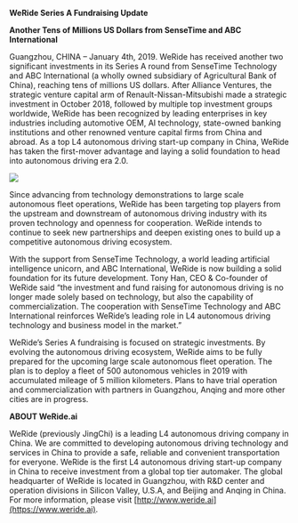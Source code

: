 **WeRide Series A Fundraising Update**

**Another Tens of Millions US Dollars from SenseTime and ABC International**

Guangzhou, CHINA – January 4th, 2019. WeRide has received another two significant investments in its Series A round from SenseTime Technology and ABC International (a wholly owned subsidiary of Agricultural Bank of China), reaching tens of millions US dollars. After Alliance Ventures, the strategic venture capital arm of Renault-Nissan-Mitsubishi made a strategic investment in October 2018, followed by multiple top investment groups worldwide, WeRide has been recognized by leading enterprises in key industries including automotive OEM, AI technology, state-owned banking institutions and other renowned venture capital firms from China and abroad. As a top L4 autonomous driving start-up company in China, WeRide has taken the first-mover advantage and laying a solid foundation to head into autonomous driving era 2.0.

![](series-a-update-news-car-image)

Since advancing from technology demonstrations to large scale autonomous fleet operations, WeRide has been targeting top players from the upstream and downstream of autonomous driving industry with its proven technology and openness for cooperation. WeRide intends to continue to seek new partnerships and deepen existing ones to build up a competitive autonomous driving ecosystem. 

With the support from SenseTime Technology, a world leading artificial intelligence unicorn, and ABC International, WeRide is now building a solid foundation for its future development. Tony Han, CEO & Co-founder of WeRide said “the investment and fund raising for autonomous driving is no longer made solely based on technology, but also the capability of commercialization. The cooperation with SenseTime Technology and ABC International reinforces WeRide’s leading role in L4 autonomous driving technology and business model in the market.”

WeRide’s Series A fundraising is focused on strategic investments. By evolving the autonomous driving ecosystem, WeRide aims to be fully prepared for the upcoming large scale autonomous fleet operation. The plan is to deploy a fleet of 500 autonomous vehicles in 2019 with accumulated mileage of 5 million kilometers. Plans to have trial operation and commercialization with partners in Guangzhou, Anqing and more other cities are in progress. 

**ABOUT WeRide.ai**

WeRide (previously JingChi) is a leading L4 autonomous driving company in China. We are committed to developing autonomous driving technology and services in China to provide a safe, reliable and convenient transportation for everyone. WeRide is the first L4 autonomous driving start-up company in China to receive investment from a global top tier automaker. The global headquarter of WeRide is located in Guangzhou, with R&D center and operation divisions in Silicon Valley, U.S.A, and Beijing and Anqing in China. For more information, please visit [http://www.weride.ai](https://www.weride.ai).
